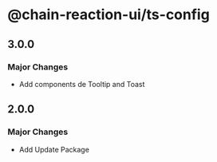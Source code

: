 # @chain-reaction-ui/ts-config

## 3.0.0

### Major Changes

- Add components de Tooltip and Toast

## 2.0.0

### Major Changes

- Add Update Package
